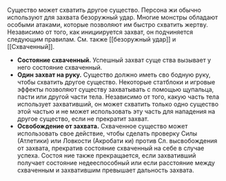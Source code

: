 Существо может схватить другое существо. Персона жи обычно используют для захвата безоружный удар. Многие монстры обладают особыми атаками, которые позволяют им быстро схватить жертву. Независимо от того, как инициируется захват, он подчиняется следующим правилам. См. также [[безоружный удар]] и [[Схваченный]]. 
* **Состояние схваченный.** Успешный захват суще ства вызывает у него состояние схваченный. 
* **Один захват на руку.** Существо должно иметь сво бодную руку, чтобы схватить другое существо. Некоторые статблоки и игровые эффекты позволяют существу захватывать с помощью щупальца, пасти или другой части тела. Независимо от того, какую часть тела использует захвативший, он может схватить только одно существо этой частью и не может использовать эту часть для нападения на другое существо, если не прекратит захват. 
* **Освобождение от захвата.** Схваченное существо может использовать свое действие, чтобы сделать проверку Силы (Атлетики) или Ловкости (Акробати ки) против Сл. высвобождения от захвата, прекратив состояние схваченный на себе в случае успеха. Состоя ние также прекращается, если захвативший получает состояние недееспособный или если расстояние между схваченным и захватившим превышает дальность захвата.